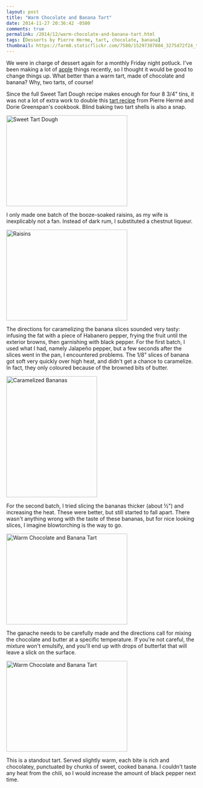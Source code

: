 ```yaml
---
layout: post
title: "Warm Chocolate and Banana Tart"
date: 2014-11-27 20:36:42 -0500
comments: true
permalink: /2014/12/warm-chocolate-and-banana-tart.html
tags: [Desserts by Pierre Herme, tart, chocolate, banana]
thumbnail: https://farm8.staticflickr.com/7580/15297307804_3275d72f24_t.jpg
---
```


We were in charge of dessert again for a monthly Friday night
potluck.  I've been making a lot of
[apple](/tag/apple/) things recently, so
I thought it would be good to change things up. What better than a
warm tart, made of chocolate and banana? Why, two tarts, of course!

Since the full Sweet Tart Dough recipe makes enough for four
8&nbsp;3/4" tins, it was not a lot of extra work to double this
[tart
recipe](http://www.zencancook.com/2010/03/warm-chocolate-banana-tart/) from
Pierre Hermé and Dorie Greenspan's cookbook.  Blind baking two tart
shells is also a snap.

<a href="https://www.flickr.com/photos/gnuf/15917589351" title="Sweet
Tart Dough by Eric Fung, on Flickr"><img
src="https://farm9.staticflickr.com/8677/15917589351_ffda50d0aa_n.jpg"
width="320" height="240" alt="Sweet Tart Dough"></a>

I only made one batch of the booze-soaked raisins, as my wife is
inexplicably not a fan. Instead of dark rum, I substituted a chestnut
liqueur.

<a href="https://www.flickr.com/photos/gnuf/15918893242" title="Raisins
by Eric Fung, on Flickr"><img
src="https://farm8.staticflickr.com/7576/15918893242_b01365a578_n.jpg"
width="320" height="240" alt="Raisins"></a>

The directions for caramelizing the banana slices sounded very
tasty: infusing the fat with a piece of Habanero pepper, frying the
fruit until the exterior browns, then garnishing with black pepper.
For the first batch, I used what I had, namely Jalapeño pepper, but 
a few seconds after the slices went in the pan, I encountered problems.
The 1/8" slices of banana got soft very quickly over high heat,
and didn't get a chance to caramelize. In fact, they only coloured
because of the browned bits of butter.

<a href="https://www.flickr.com/photos/gnuf/15732246470"
title="Caramelized Bananas by Eric Fung, on Flickr"><img
src="https://farm9.staticflickr.com/8590/15732246470_16b8698145_n.jpg"
width="240" height="320" alt="Caramelized Bananas"></a>

For the second batch, I tried slicing the bananas thicker (about
&frac12;") and increasing the heat. These were better, but still started
to fall apart. There wasn't anything wrong with the taste of these
bananas, but for nice looking slices, I imagine blowtorching is the way
to go. 

<a href="https://www.flickr.com/photos/gnuf/15297307804" title="Warm
Chocolate and Banana Tart by Eric Fung, on Flickr"><img
src="https://farm8.staticflickr.com/7580/15297307804_3275d72f24_n.jpg"
width="320" height="240" alt="Warm Chocolate and Banana Tart"></a>

The ganache needs to be carefully made and the directions call for
mixing the chocolate and butter at a specific temperature. If you're not
careful, the mixture won't emulsify, and you'll end up with drops of
butterfat that will leave a slick on the surface.

<a href="https://www.flickr.com/photos/gnuf/15732261890" title="Warm
Chocolate and Banana Tart by Eric Fung, on Flickr"><img
src="https://farm9.staticflickr.com/8590/15732261890_677759796e_n.jpg"
width="320" height="240" alt="Warm Chocolate and Banana Tart"></a>

This is a standout tart. Served slightly warm, each bite is rich
and chocolatey, punctuated by chunks of sweet, cooked banana. I
couldn't taste any heat from the chili, so I would increase the
amount of black pepper next time.
